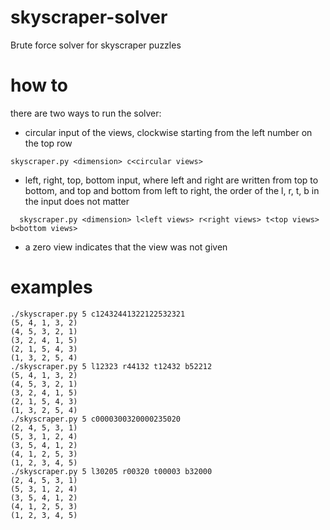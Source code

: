 # skyscraper-solver
Brute force solver for skyscraper puzzles

# how to
there are two ways to run the solver:  
* circular input of the views, clockwise starting from the left number on the top row  
```
skyscraper.py <dimension> c<circular views>  
```
* left, right, top, bottom input, where left and right are written from top to bottom, and top and bottom from left to right, the order of the l, r, t, b in the input does not matter  
```
  skyscraper.py <dimension> l<left views> r<right views> t<top views> b<bottom views>  
```
* a zero view indicates that the view was not given  

# examples
```
./skyscraper.py 5 c12432441322122532321
(5, 4, 1, 3, 2)
(4, 5, 3, 2, 1)
(3, 2, 4, 1, 5)
(2, 1, 5, 4, 3)
(1, 3, 2, 5, 4)
./skyscraper.py 5 l12323 r44132 t12432 b52212
(5, 4, 1, 3, 2)
(4, 5, 3, 2, 1)
(3, 2, 4, 1, 5)
(2, 1, 5, 4, 3)
(1, 3, 2, 5, 4)
./skyscraper.py 5 c0000300320000235020
(2, 4, 5, 3, 1)
(5, 3, 1, 2, 4)
(3, 5, 4, 1, 2)
(4, 1, 2, 5, 3)
(1, 2, 3, 4, 5)
./skyscraper.py 5 l30205 r00320 t00003 b32000
(2, 4, 5, 3, 1)
(5, 3, 1, 2, 4)
(3, 5, 4, 1, 2)
(4, 1, 2, 5, 3)
(1, 2, 3, 4, 5)
```
